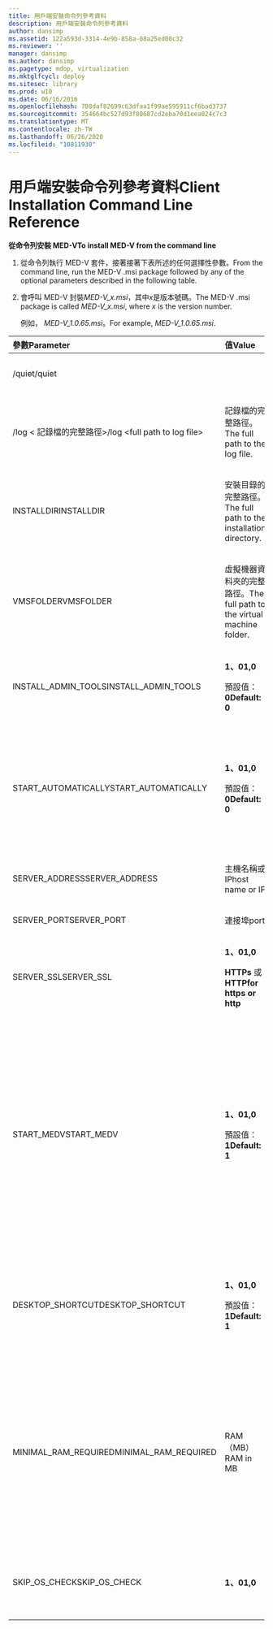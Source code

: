 ```yaml
---
title: 用戶端安裝命令列參考資料
description: 用戶端安裝命令列參考資料
author: dansimp
ms.assetid: 122a593d-3314-4e9b-858a-08a25ed00c32
ms.reviewer: ''
manager: dansimp
ms.author: dansimp
ms.pagetype: mdop, virtualization
ms.mktglfcycl: deploy
ms.sitesec: library
ms.prod: w10
ms.date: 06/16/2016
ms.openlocfilehash: 708daf82699c63dfaa1f99ae595911cf6bad3737
ms.sourcegitcommit: 354664bc527d93f80687cd2eba70d1eea024c7c3
ms.translationtype: MT
ms.contentlocale: zh-TW
ms.lasthandoff: 06/26/2020
ms.locfileid: "10811930"
---
```

# <span data-ttu-id="b9738-103">用戶端安裝命令列參考資料</span><span class="sxs-lookup"><span data-stu-id="b9738-103">Client Installation Command Line Reference</span></span>


**<span data-ttu-id="b9738-104">從命令列安裝 MED-V</span><span class="sxs-lookup"><span data-stu-id="b9738-104">To install MED-V from the command line</span></span>**

1.  <span data-ttu-id="b9738-105">從命令列執行 MED-V 套件，接著接著下表所述的任何選擇性參數。</span><span class="sxs-lookup"><span data-stu-id="b9738-105">From the command line, run the MED-V .msi package followed by any of the optional parameters described in the following table.</span></span>

2.  <span data-ttu-id="b9738-106">會呼叫 MED-V 封裝*MED-V\_x.msi*，其中*x*是版本號碼。</span><span class="sxs-lookup"><span data-stu-id="b9738-106">The MED-V .msi package is called *MED-V\_x.msi*, where *x* is the version number.</span></span>

    <span data-ttu-id="b9738-107">例如， *MED-V\_1.0.65.msi*。</span><span class="sxs-lookup"><span data-stu-id="b9738-107">For example, *MED-V\_1.0.65.msi*.</span></span>

<table>
<colgroup>
<col width="33%" />
<col width="33%" />
<col width="33%" />
</colgroup>
<thead>
<tr class="header">
<th align="left"><span data-ttu-id="b9738-108">參數</span><span class="sxs-lookup"><span data-stu-id="b9738-108">Parameter</span></span></th>
<th align="left"><span data-ttu-id="b9738-109">值</span><span class="sxs-lookup"><span data-stu-id="b9738-109">Value</span></span></th>
<th align="left"><span data-ttu-id="b9738-110">描述</span><span class="sxs-lookup"><span data-stu-id="b9738-110">Description</span></span></th>
</tr>
</thead>
<tbody>
<tr class="odd">
<td align="left"><p><span data-ttu-id="b9738-111">/quiet</span><span class="sxs-lookup"><span data-stu-id="b9738-111">/quiet</span></span></p></td>
<td align="left"><p></p></td>
<td align="left"><p><span data-ttu-id="b9738-112">無訊息安裝</span><span class="sxs-lookup"><span data-stu-id="b9738-112">Silent installation</span></span></p></td>
</tr>
<tr class="even">
<td align="left"><p><span data-ttu-id="b9738-113">/log &lt; 記錄檔的完整路徑&gt;</span><span class="sxs-lookup"><span data-stu-id="b9738-113">/log &lt;full path to log file&gt;</span></span></p></td>
<td align="left"><p><span data-ttu-id="b9738-114">記錄檔的完整路徑。</span><span class="sxs-lookup"><span data-stu-id="b9738-114">The full path to the log file.</span></span></p></td>
<td align="left"><p></p></td>
</tr>
<tr class="odd">
<td align="left"><p><span data-ttu-id="b9738-115">INSTALLDIR</span><span class="sxs-lookup"><span data-stu-id="b9738-115">INSTALLDIR</span></span></p></td>
<td align="left"><p><span data-ttu-id="b9738-116">安裝目錄的完整路徑。</span><span class="sxs-lookup"><span data-stu-id="b9738-116">The full path to the installation directory.</span></span></p></td>
<td align="left"><p></p></td>
</tr>
<tr class="even">
<td align="left"><p><span data-ttu-id="b9738-117">VMSFOLDER</span><span class="sxs-lookup"><span data-stu-id="b9738-117">VMSFOLDER</span></span></p></td>
<td align="left"><p><span data-ttu-id="b9738-118">虛擬機器資料夾的完整路徑。</span><span class="sxs-lookup"><span data-stu-id="b9738-118">The full path to the virtual machine folder.</span></span></p></td>
<td align="left"><p></p></td>
</tr>
<tr class="odd">
<td align="left"><p><span data-ttu-id="b9738-119">INSTALL_ADMIN_TOOLS</span><span class="sxs-lookup"><span data-stu-id="b9738-119">INSTALL_ADMIN_TOOLS</span></span></p></td>
<td align="left"><p><strong><span data-ttu-id="b9738-120">1、0</span><span class="sxs-lookup"><span data-stu-id="b9738-120">1,0</span></span></strong></p>
<p><span data-ttu-id="b9738-121">預設值： <strong> 0</span><span class="sxs-lookup"><span data-stu-id="b9738-121">Default: <strong>0</span></span></strong></p></td>
<td align="left"><p><span data-ttu-id="b9738-122">安裝 MED-V 管理工具。</span><span class="sxs-lookup"><span data-stu-id="b9738-122">Installs MED-V administration tools.</span></span></p></td>
</tr>
<tr class="even">
<td align="left"><p><span data-ttu-id="b9738-123">START_AUTOMATICALLY</span><span class="sxs-lookup"><span data-stu-id="b9738-123">START_AUTOMATICALLY</span></span></p></td>
<td align="left"><p><strong><span data-ttu-id="b9738-124">1、0</span><span class="sxs-lookup"><span data-stu-id="b9738-124">1,0</span></span></strong></p>
<p><span data-ttu-id="b9738-125">預設值： <strong> 0</span><span class="sxs-lookup"><span data-stu-id="b9738-125">Default: <strong>0</span></span></strong></p></td>
<td align="left"><p><span data-ttu-id="b9738-126">每次使用者登入 Windows 時，自動啟動 MED-V 用戶端。</span><span class="sxs-lookup"><span data-stu-id="b9738-126">Automatically starts MED-V client every time the user logs on to Windows.</span></span></p></td>
</tr>
<tr class="odd">
<td align="left"><p><span data-ttu-id="b9738-127">SERVER_ADDRESS</span><span class="sxs-lookup"><span data-stu-id="b9738-127">SERVER_ADDRESS</span></span></p></td>
<td align="left"><p><span data-ttu-id="b9738-128">主機名稱或 IP</span><span class="sxs-lookup"><span data-stu-id="b9738-128">host name or IP</span></span></p></td>
<td align="left"><p></p></td>
</tr>
<tr class="even">
<td align="left"><p><span data-ttu-id="b9738-129">SERVER_PORT</span><span class="sxs-lookup"><span data-stu-id="b9738-129">SERVER_PORT</span></span></p></td>
<td align="left"><p><span data-ttu-id="b9738-130">連接埠</span><span class="sxs-lookup"><span data-stu-id="b9738-130">port</span></span></p></td>
<td align="left"><p></p></td>
</tr>
<tr class="odd">
<td align="left"><p><span data-ttu-id="b9738-131">SERVER_SSL</span><span class="sxs-lookup"><span data-stu-id="b9738-131">SERVER_SSL</span></span></p></td>
<td align="left"><p><strong><span data-ttu-id="b9738-132">1、0</span><span class="sxs-lookup"><span data-stu-id="b9738-132">1,0</span></span></strong></p>
<p><span data-ttu-id="b9738-133"><strong>HTTPs </strong> 或 <strong> HTTP</span><span class="sxs-lookup"><span data-stu-id="b9738-133">for <strong>https</strong> or <strong>http</span></span></strong></p></td>
<td align="left"><p></p></td>
</tr>
<tr class="even">
<td align="left"><p><span data-ttu-id="b9738-134">START_MEDV</span><span class="sxs-lookup"><span data-stu-id="b9738-134">START_MEDV</span></span></p></td>
<td align="left"><p><strong><span data-ttu-id="b9738-135">1、0</span><span class="sxs-lookup"><span data-stu-id="b9738-135">1,0</span></span></strong></p>
<p><span data-ttu-id="b9738-136">預設值： <strong> 1</span><span class="sxs-lookup"><span data-stu-id="b9738-136">Default: <strong>1</span></span></strong></p></td>
<td align="left"><p><span data-ttu-id="b9738-137">完成 MED-V 安裝後，就會開始 MED-V。</span><span class="sxs-lookup"><span data-stu-id="b9738-137">Starts MED-V at the completion of the MED-V installation.</span></span></p>
<div class="alert">
<strong><span data-ttu-id="b9738-138">注意</span><span class="sxs-lookup"><span data-stu-id="b9738-138">Note</span></span></strong><br/><p><span data-ttu-id="b9738-139">建議在系統安裝的情況下，設定 START_MEDV = 0。</span><span class="sxs-lookup"><span data-stu-id="b9738-139">It is recommended to set START_MEDV=0 in case MED-V is installed by the system.</span></span></p>
</div>
<div>

</div></td>
</tr>
<tr class="odd">
<td align="left"><p><span data-ttu-id="b9738-140">DESKTOP_SHORTCUT</span><span class="sxs-lookup"><span data-stu-id="b9738-140">DESKTOP_SHORTCUT</span></span></p></td>
<td align="left"><p><strong><span data-ttu-id="b9738-141">1、0</span><span class="sxs-lookup"><span data-stu-id="b9738-141">1,0</span></span></strong></p>
<p><span data-ttu-id="b9738-142">預設值： <strong> 1</span><span class="sxs-lookup"><span data-stu-id="b9738-142">Default: <strong>1</span></span></strong></p></td>
<td align="left"><p><span data-ttu-id="b9738-143">在桌面建立快捷方式，這會啟動 MED-V-V 用戶端。</span><span class="sxs-lookup"><span data-stu-id="b9738-143">Creates a shortcut on the desktop, which starts MED-V client.</span></span></p></td>
</tr>
<tr class="even">
<td align="left"><p><span data-ttu-id="b9738-144">MINIMAL_RAM_REQUIRED</span><span class="sxs-lookup"><span data-stu-id="b9738-144">MINIMAL_RAM_REQUIRED</span></span></p></td>
<td align="left"><p><span data-ttu-id="b9738-145">RAM （MB）</span><span class="sxs-lookup"><span data-stu-id="b9738-145">RAM in MB</span></span></p></td>
<td align="left"><p><span data-ttu-id="b9738-146">安裝 MED-V 時，會檢查電腦是否有指定的最小 RAM 數。</span><span class="sxs-lookup"><span data-stu-id="b9738-146">When installing MED-V, checks whether the computer has the minimum amount of RAM specified.</span></span> <span data-ttu-id="b9738-147">如果不是，安裝就會中止。</span><span class="sxs-lookup"><span data-stu-id="b9738-147">If not, installation is aborted.</span></span></p></td>
</tr>
<tr class="odd">
<td align="left"><p><span data-ttu-id="b9738-148">SKIP_OS_CHECK</span><span class="sxs-lookup"><span data-stu-id="b9738-148">SKIP_OS_CHECK</span></span></p></td>
<td align="left"><p><strong><span data-ttu-id="b9738-149">1、0</span><span class="sxs-lookup"><span data-stu-id="b9738-149">1,0</span></span></strong></p></td>
<td align="left"><p><span data-ttu-id="b9738-150">省略作業系統驗證。</span><span class="sxs-lookup"><span data-stu-id="b9738-150">Omits the operating system validation.</span></span></p></td>
</tr>
</tbody>
</table>











